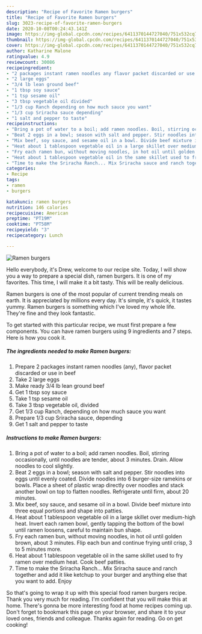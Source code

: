 ```yaml
---
description: "Recipe of Favorite Ramen burgers"
title: "Recipe of Favorite Ramen burgers"
slug: 3023-recipe-of-favorite-ramen-burgers
date: 2020-10-08T00:24:43.141Z
image: https://img-global.cpcdn.com/recipes/6411370144727040/751x532cq70/ramen-burgers-recipe-main-photo.jpg
thumbnail: https://img-global.cpcdn.com/recipes/6411370144727040/751x532cq70/ramen-burgers-recipe-main-photo.jpg
cover: https://img-global.cpcdn.com/recipes/6411370144727040/751x532cq70/ramen-burgers-recipe-main-photo.jpg
author: Katharine Malone
ratingvalue: 4.9
reviewcount: 30086
recipeingredient:
- "2 packages instant ramen noodles any flavor packet discarded or use in beef"
- "2 large eggs"
- "3/4 lb lean ground beef"
- "1 tbsp soy sauce"
- "1 tsp sesame oil"
- "3 tbsp vegetable oil divided"
- "1/3 cup Ranch depending on how much sauce you want"
- "1/3 cup Sriracha sauce depending"
- "1 salt and pepper to taste"
recipeinstructions:
- "Bring a pot of water to a boil; add ramen noodles. Boil, stirring occasionally, until noodles are tender, about 3 minutes. Drain. Allow noodles to cool slightly."
- "Beat 2 eggs in a bowl; season with salt and pepper. Stir noodles into eggs until evenly coated. Divide noodles into 6 burger-size ramekins or bowls. Place a sheet of plastic wrap directly over noodles and stack another bowl on top to flatten noodles. Refrigerate until firm, about 20 minutes."
- "Mix beef, soy sauce, and sesame oil in a bowl. Divide beef mixture into three equal portions and shape into patties."
- "Heat about 1 tablespoon vegetable oil in a large skillet over medium-high heat. Invert each ramen bowl, gently tapping the bottom of the bowl until ramen loosens, careful to maintain bun shape."
- "Fry each ramen bun, without moving noodles, in hot oil until golden brown, about 3 minutes. Flip each bun and continue frying until crisp, 3 to 5 minutes more."
- "Heat about 1 tablespoon vegetable oil in the same skillet used to fry ramen over medium heat. Cook beef patties."
- "Time to make the Sriracha Ranch... Mix Sriracha sauce and ranch together and add it like ketchup to your burger and anything else that you want to add. Enjoy"
categories:
- Recipe
tags:
- ramen
- burgers

katakunci: ramen burgers 
nutrition: 146 calories
recipecuisine: American
preptime: "PT19M"
cooktime: "PT58M"
recipeyield: "3"
recipecategory: Lunch

---
```



![Ramen burgers](https://img-global.cpcdn.com/recipes/6411370144727040/751x532cq70/ramen-burgers-recipe-main-photo.jpg)

Hello everybody, it's Drew, welcome to our recipe site. Today, I will show you a way to prepare a special dish, ramen burgers. It is one of my favorites. This time, I will make it a bit tasty. This will be really delicious.



Ramen burgers is one of the most popular of current trending meals on earth. It is appreciated by millions every day. It's simple, it's quick, it tastes yummy. Ramen burgers is something which I've loved my whole life. They're fine and they look fantastic.


To get started with this particular recipe, we must first prepare a few components. You can have ramen burgers using 9 ingredients and 7 steps. Here is how you cook it.

<!--inarticleads1-->

##### The ingredients needed to make Ramen burgers:

1. Prepare 2 packages instant ramen noodles (any), flavor packet discarded or use in beef
1. Take 2 large eggs
1. Make ready 3/4 lb lean ground beef
1. Get 1 tbsp soy sauce
1. Take 1 tsp sesame oil
1. Take 3 tbsp vegetable oil, divided
1. Get 1/3 cup Ranch, depending on how much sauce you want
1. Prepare 1/3 cup Sriracha sauce, depending
1. Get 1 salt and pepper to taste




<!--inarticleads2-->

##### Instructions to make Ramen burgers:

1. Bring a pot of water to a boil; add ramen noodles. Boil, stirring occasionally, until noodles are tender, about 3 minutes. Drain. Allow noodles to cool slightly.
1. Beat 2 eggs in a bowl; season with salt and pepper. Stir noodles into eggs until evenly coated. Divide noodles into 6 burger-size ramekins or bowls. Place a sheet of plastic wrap directly over noodles and stack another bowl on top to flatten noodles. Refrigerate until firm, about 20 minutes.
1. Mix beef, soy sauce, and sesame oil in a bowl. Divide beef mixture into three equal portions and shape into patties.
1. Heat about 1 tablespoon vegetable oil in a large skillet over medium-high heat. Invert each ramen bowl, gently tapping the bottom of the bowl until ramen loosens, careful to maintain bun shape.
1. Fry each ramen bun, without moving noodles, in hot oil until golden brown, about 3 minutes. Flip each bun and continue frying until crisp, 3 to 5 minutes more.
1. Heat about 1 tablespoon vegetable oil in the same skillet used to fry ramen over medium heat. Cook beef patties.
1. Time to make the Sriracha Ranch... Mix Sriracha sauce and ranch together and add it like ketchup to your burger and anything else that you want to add. Enjoy




So that's going to wrap it up with this special food ramen burgers recipe. Thank you very much for reading. I'm confident that you will make this at home. There's gonna be more interesting food at home recipes coming up. Don't forget to bookmark this page on your browser, and share it to your loved ones, friends and colleague. Thanks again for reading. Go on get cooking!
